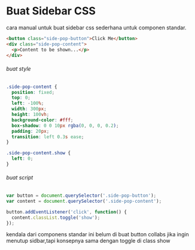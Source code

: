 # Buat Sidebar CSS

cara manual untuk buat sidebar css sederhana untuk componen standar.

```html
<button class="side-pop-button">Click Me</button>
<div class="side-pop-content">
  <p>Content to be shown...</p>
</div>

```

###### buat style

```scss
.side-pop-content {
  position: fixed;
  top: 0;
  left: -100%;
  width: 300px;
  height: 100vh;
  background-color: #fff;
  box-shadow: 0 0 10px rgba(0, 0, 0, 0.2);
  padding: 20px;
  transition: left 0.3s ease;
}

.side-pop-content.show {
  left: 0;
}

```

###### buat script

```javascript
var button = document.querySelector('.side-pop-button');
var content = document.querySelector('.side-pop-content');

button.addEventListener('click', function() {
  content.classList.toggle('show');
});

```

kendala dari componens standar ini belum di buat button collabs jika ingin menutup sidbar,tapi konsepnya sama dengan toggle di class show
